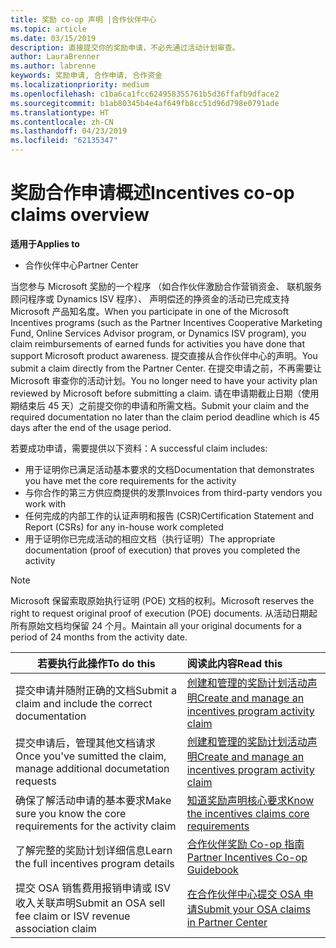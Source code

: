 ```yaml
---
title: 奖励 co-op 声明 |合作伙伴中心
ms.topic: article
ms.date: 03/15/2019
description: 直接提交你的奖励申请，不必先通过活动计划审查。
author: LauraBrenner
ms.author: labrenne
keywords: 奖励申请, 合作申请, 合作资金
ms.localizationpriority: medium
ms.openlocfilehash: c1ba6ca1fcc624958355761b5d36ffafb9dface2
ms.sourcegitcommit: b1ab80345b4e4af649fb8cc51d96d798e0791ade
ms.translationtype: HT
ms.contentlocale: zh-CN
ms.lasthandoff: 04/23/2019
ms.locfileid: "62135347"
---
```

# <a name="incentives-co-op-claims-overview"></a><span data-ttu-id="001fc-104">奖励合作申请概述</span><span class="sxs-lookup"><span data-stu-id="001fc-104">Incentives co-op claims overview</span></span>

<span data-ttu-id="001fc-105">**适用于**</span><span class="sxs-lookup"><span data-stu-id="001fc-105">**Applies to**</span></span>

- <span data-ttu-id="001fc-106">合作伙伴中心</span><span class="sxs-lookup"><span data-stu-id="001fc-106">Partner Center</span></span>

<span data-ttu-id="001fc-107">当您参与 Microsoft 奖励的一个程序 （如合作伙伴激励合作营销资金、 联机服务顾问程序或 Dynamics ISV 程序）、 声明偿还的挣资金的活动已完成支持 Microsoft 产品知名度。</span><span class="sxs-lookup"><span data-stu-id="001fc-107">When you participate in one of the Microsoft Incentives programs (such as the Partner Incentives Cooperative Marketing Fund, Online Services Advisor program, or Dynamics ISV program), you claim reimbursements of earned funds for activities you have done that support Microsoft product awareness.</span></span> <span data-ttu-id="001fc-108">提交直接从合作伙伴中心的声明。</span><span class="sxs-lookup"><span data-stu-id="001fc-108">You submit a claim directly from the Partner Center.</span></span> <span data-ttu-id="001fc-109">在提交申请之前，不再需要让 Microsoft 审查你的活动计划。</span><span class="sxs-lookup"><span data-stu-id="001fc-109">You no longer need to have your activity plan reviewed by Microsoft before submitting a claim.</span></span> <span data-ttu-id="001fc-110">请在申请期截止日期（使用期结束后 45 天）之前提交你的申请和所需文档。</span><span class="sxs-lookup"><span data-stu-id="001fc-110">Submit your claim and the required documentation no later than the claim period deadline which is 45 days after the end of the usage period.</span></span> 

<span data-ttu-id="001fc-111">若要成功申请，需要提供以下资料：</span><span class="sxs-lookup"><span data-stu-id="001fc-111">A successful claim includes:</span></span>

- <span data-ttu-id="001fc-112">用于证明你已满足活动基本要求的文档</span><span class="sxs-lookup"><span data-stu-id="001fc-112">Documentation that demonstrates you have met the core requirements for the activity</span></span>
- <span data-ttu-id="001fc-113">与你合作的第三方供应商提供的发票</span><span class="sxs-lookup"><span data-stu-id="001fc-113">Invoices from third-party vendors you work with</span></span>
- <span data-ttu-id="001fc-114">任何完成的内部工作的认证声明和报告 (CSR)</span><span class="sxs-lookup"><span data-stu-id="001fc-114">Certification Statement and Report (CSRs) for any in-house work completed</span></span>
- <span data-ttu-id="001fc-115">用于证明你已完成活动的相应文档（执行证明）</span><span class="sxs-lookup"><span data-stu-id="001fc-115">The appropriate documentation (proof of execution) that proves you completed the activity</span></span> 

>[!NOTE]
><span data-ttu-id="001fc-116">Microsoft 保留索取原始执行证明 (POE) 文档的权利。</span><span class="sxs-lookup"><span data-stu-id="001fc-116">Microsoft reserves the right to request original proof of execution (POE) documents.</span></span> <span data-ttu-id="001fc-117">从活动日期起所有原始文档均保留 24 个月。</span><span class="sxs-lookup"><span data-stu-id="001fc-117">Maintain all your original documents for a period of 24 months from the activity date.</span></span> 

|<span data-ttu-id="001fc-118">**若要执行此操作**</span><span class="sxs-lookup"><span data-stu-id="001fc-118">**To do this**</span></span>   |<span data-ttu-id="001fc-119">**阅读此内容**</span><span class="sxs-lookup"><span data-stu-id="001fc-119">**Read this**</span></span>   |
|-----------------|:--------------------------------------|
|<span data-ttu-id="001fc-120">提交申请并随附正确的文档</span><span class="sxs-lookup"><span data-stu-id="001fc-120">Submit a claim and include the correct documentation</span></span>|[<span data-ttu-id="001fc-121">创建和管理的奖励计划活动声明</span><span class="sxs-lookup"><span data-stu-id="001fc-121">Create and manage an incentives program activity claim</span></span>](create-incentives-claims.md)|
|<span data-ttu-id="001fc-122">提交申请后，管理其他文档请求</span><span class="sxs-lookup"><span data-stu-id="001fc-122">Once you've sumitted the claim, manage additional documetation requests</span></span>|[<span data-ttu-id="001fc-123">创建和管理的奖励计划活动声明</span><span class="sxs-lookup"><span data-stu-id="001fc-123">Create and manage an incentives program activity claim</span></span>](create-incentives-claims.md)  |
|<span data-ttu-id="001fc-124">确保了解活动申请的基本要求</span><span class="sxs-lookup"><span data-stu-id="001fc-124">Make sure you know the core requirements for the activity claim</span></span>|[<span data-ttu-id="001fc-125">知道奖励声明核心要求</span><span class="sxs-lookup"><span data-stu-id="001fc-125">Know the incentives claims core requirements</span></span>](core-requirements.md)   |
|<span data-ttu-id="001fc-126">了解完整的奖励计划详细信息</span><span class="sxs-lookup"><span data-stu-id="001fc-126">Learn the full incentives program details</span></span>|[<span data-ttu-id="001fc-127">合作伙伴奖励 Co-op 指南</span><span class="sxs-lookup"><span data-stu-id="001fc-127">Partner Incentives Co-op Guidebook</span></span>](https://assets.microsoft.com/coop-guidebook.pdf)
|<span data-ttu-id="001fc-128">提交 OSA 销售费用报销申请或 ISV 收入关联声明</span><span class="sxs-lookup"><span data-stu-id="001fc-128">Submit an OSA sell fee claim or ISV revenue association claim</span></span> |[<span data-ttu-id="001fc-129">在合作伙伴中心提交 OSA 申请</span><span class="sxs-lookup"><span data-stu-id="001fc-129">Submit your OSA claims in Partner Center</span></span>](submit-osa-claim.md)|
                                                                                 
                                   